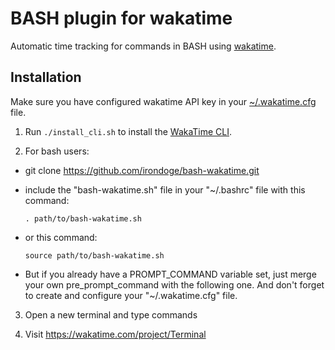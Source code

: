 BASH plugin for wakatime
=======================

Automatic time tracking for commands in BASH using [wakatime](http://wakatime.com/).

Installation
------------

Make sure you have configured wakatime API key in your [~/.wakatime.cfg](https://github.com/wakatime/wakatime-cli/blob/develop/USAGE.md#ini-config-file) file.

1. Run `./install_cli.sh` to install the [WakaTime CLI](https://github.com/wakatime/wakatime-cli).

2. For bash users:
  - git clone https://github.com/irondoge/bash-wakatime.git

  - include the "bash-wakatime.sh" file in your "~/.bashrc" file with this command:

    `. path/to/bash-wakatime.sh`

  - or this command:

    `source path/to/bash-wakatime.sh`

  - But if you already have a PROMPT_COMMAND variable set,
    just merge your own pre_prompt_command with the following one.
    And don't forget to create and configure your "~/.wakatime.cfg" file.

3. Open a new terminal and type commands

4. Visit https://wakatime.com/project/Terminal
